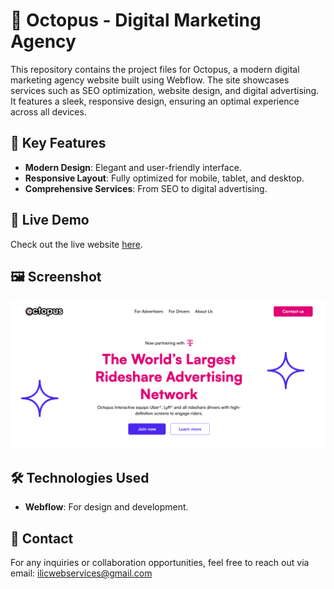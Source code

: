 # 🐙 Octopus - Digital Marketing Agency

This repository contains the project files for Octopus, a modern digital marketing agency website built using Webflow. The site showcases services such as SEO optimization, website design, and digital advertising. It features a sleek, responsive design, ensuring an optimal experience across all devices.

## 🎯 Key Features
- **Modern Design**: Elegant and user-friendly interface.
- **Responsive Layout**: Fully optimized for mobile, tablet, and desktop.
- **Comprehensive Services**: From SEO to digital advertising.

## 🔗 Live Demo
Check out the live website [here](https://octopus-f83592.webflow.io/).

## 🖼️ Screenshot
![Website Screenshot](octopus.png)

## 🛠️ Technologies Used
- **Webflow**: For design and development.

## 📧 Contact
For any inquiries or collaboration opportunities, feel free to reach out via email: ilicwebservices@gmail.com
